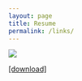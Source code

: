 ```yaml
---
layout: page
title: Resume
permalink: /links/
---
```

<a href="https://github.com/spoisseroux/spoisseroux.github.io/raw/master/SpencerPoisseroux_Resume.pdf" download="SpencerPoisseroux"><img src="https://i.imgur.com/04cU791.png" /></a>

[[download]](https://github.com/spoisseroux/spoisseroux.github.io/raw/master/SpencerPoisseroux_Resume.pdf)

<!-- [[LinkedIn](https://www.linkedin.com/in/spoisseroux/),
[HackerRank](https://www.hackerrank.com/sp96651n),
[GitHub](https://github.com/spoisseroux),
[Youtube](https://www.youtube.com/channel/UCgzqb_bTHOhvhNF4x8vpCIw?view_as=subscriber)] 
-->
